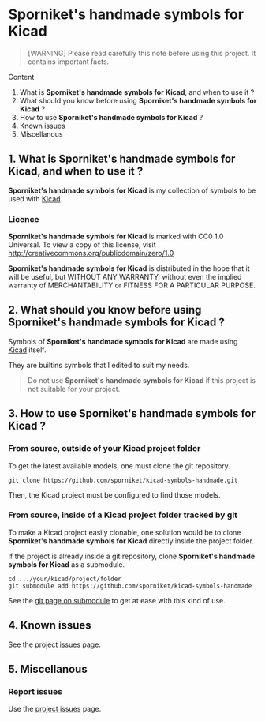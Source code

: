 # Sporniket's handmade symbols for Kicad

> [WARNING] Please read carefully this note before using this project. It contains important facts.

Content

1. What is **Sporniket's handmade symbols for Kicad**, and when to use it ?
2. What should you know before using **Sporniket's handmade symbols for Kicad** ?
3. How to use **Sporniket's handmade symbols for Kicad** ?
4. Known issues
5. Miscellanous

## 1. What is **Sporniket's handmade symbols for Kicad**, and when to use it ?

**Sporniket's handmade symbols for Kicad** is my collection of symbols to be used with [Kicad](https://www.kicad.org/).


### Licence

**Sporniket's handmade symbols for Kicad** is marked with CC0 1.0 Universal. To view a copy of this license, visit http://creativecommons.org/publicdomain/zero/1.0

**Sporniket's handmade symbols for Kicad** is distributed in the hope that it will be useful, but WITHOUT ANY WARRANTY; without even the implied warranty of MERCHANTABILITY or FITNESS FOR A PARTICULAR PURPOSE.

## 2. What should you know before using **Sporniket's handmade symbols for Kicad** ?

Symbols of **Sporniket's handmade symbols for Kicad** are made using [Kicad](https://www.kicad.org/) itself.

They are builtins symbols that I edited to suit my needs.

> Do not use **Sporniket's handmade symbols for Kicad** if this project is not suitable for your project.

## 3. How to use **Sporniket's handmade symbols for Kicad** ?

### From source, outside of your Kicad project folder

To get the latest available models, one must clone the git repository.

	git clone https://github.com/sporniket/kicad-symbols-handmade.git

Then, the Kicad project must be configured to find those models.

### From source, inside of a Kicad project folder tracked by git

To make a Kicad project easily clonable, one solution would be to clone **Sporniket's handmade symbols for Kicad** directly inside the project folder.

If the project is already inside a git repository, clone **Sporniket's handmade symbols for Kicad** as a submodule.

	cd .../your/kicad/project/folder
	git submodule add https://github.com/sporniket/kicad-symbols-handmade

See the [git page on submodule](https://git-scm.com/book/fr/v2/Utilitaires-Git-Sous-modules) to get at ease with this kind of use.

## 4. Known issues
See the [project issues](https://github.com/sporniket/kicad-symbols-handmade/issues) page.

## 5. Miscellanous

### Report issues
Use the [project issues](https://github.com/sporniket/kicad-symbols-handmade/issues) page.
